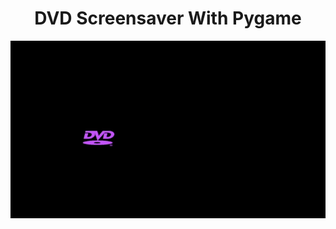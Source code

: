 <h1 align="center">
<b>DVD Screensaver With Pygame</b>
</h1>

<p align="center">
<img  width="640px" src="demo.gif"></img>
</p>